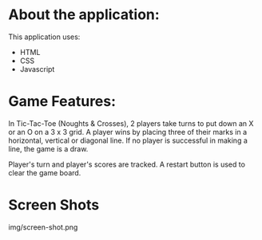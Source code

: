 # About the application:
This application uses:
- HTML
- CSS
- Javascript

# Game Features:
In Tic-Tac-Toe (Noughts & Crosses), 2 players take turns to put down an X or an O on a 3 x 3 grid. A player wins by placing three of their marks in a horizontal, vertical or diagonal line. If no player is successful in making a line, the game is a draw.

Player's turn and player's scores are tracked. A restart button is used to clear the game board.

# Screen Shots
img/screen-shot.png